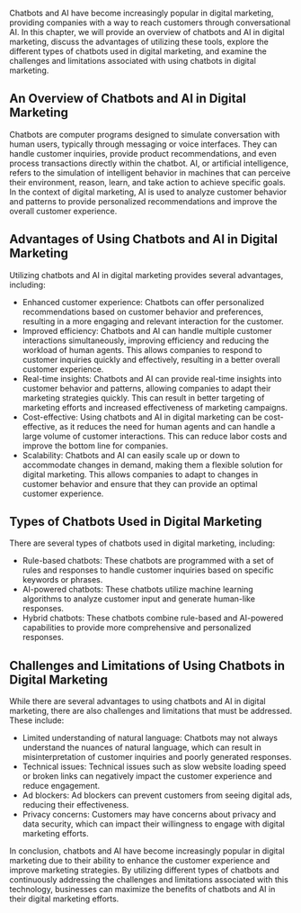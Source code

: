 

Chatbots and AI have become increasingly popular in digital marketing, providing companies with a way to reach customers through conversational AI. In this chapter, we will provide an overview of chatbots and AI in digital marketing, discuss the advantages of utilizing these tools, explore the different types of chatbots used in digital marketing, and examine the challenges and limitations associated with using chatbots in digital marketing.

An Overview of Chatbots and AI in Digital Marketing
---------------------------------------------------

Chatbots are computer programs designed to simulate conversation with human users, typically through messaging or voice interfaces. They can handle customer inquiries, provide product recommendations, and even process transactions directly within the chatbot. AI, or artificial intelligence, refers to the simulation of intelligent behavior in machines that can perceive their environment, reason, learn, and take action to achieve specific goals. In the context of digital marketing, AI is used to analyze customer behavior and patterns to provide personalized recommendations and improve the overall customer experience.

Advantages of Using Chatbots and AI in Digital Marketing
--------------------------------------------------------

Utilizing chatbots and AI in digital marketing provides several advantages, including:

* Enhanced customer experience: Chatbots can offer personalized recommendations based on customer behavior and preferences, resulting in a more engaging and relevant interaction for the customer.
* Improved efficiency: Chatbots and AI can handle multiple customer interactions simultaneously, improving efficiency and reducing the workload of human agents. This allows companies to respond to customer inquiries quickly and effectively, resulting in a better overall customer experience.
* Real-time insights: Chatbots and AI can provide real-time insights into customer behavior and patterns, allowing companies to adapt their marketing strategies quickly. This can result in better targeting of marketing efforts and increased effectiveness of marketing campaigns.
* Cost-effective: Using chatbots and AI in digital marketing can be cost-effective, as it reduces the need for human agents and can handle a large volume of customer interactions. This can reduce labor costs and improve the bottom line for companies.
* Scalability: Chatbots and AI can easily scale up or down to accommodate changes in demand, making them a flexible solution for digital marketing. This allows companies to adapt to changes in customer behavior and ensure that they can provide an optimal customer experience.

Types of Chatbots Used in Digital Marketing
-------------------------------------------

There are several types of chatbots used in digital marketing, including:

* Rule-based chatbots: These chatbots are programmed with a set of rules and responses to handle customer inquiries based on specific keywords or phrases.
* AI-powered chatbots: These chatbots utilize machine learning algorithms to analyze customer input and generate human-like responses.
* Hybrid chatbots: These chatbots combine rule-based and AI-powered capabilities to provide more comprehensive and personalized responses.

Challenges and Limitations of Using Chatbots in Digital Marketing
-----------------------------------------------------------------

While there are several advantages to using chatbots and AI in digital marketing, there are also challenges and limitations that must be addressed. These include:

* Limited understanding of natural language: Chatbots may not always understand the nuances of natural language, which can result in misinterpretation of customer inquiries and poorly generated responses.
* Technical issues: Technical issues such as slow website loading speed or broken links can negatively impact the customer experience and reduce engagement.
* Ad blockers: Ad blockers can prevent customers from seeing digital ads, reducing their effectiveness.
* Privacy concerns: Customers may have concerns about privacy and data security, which can impact their willingness to engage with digital marketing efforts.

In conclusion, chatbots and AI have become increasingly popular in digital marketing due to their ability to enhance the customer experience and improve marketing strategies. By utilizing different types of chatbots and continuously addressing the challenges and limitations associated with this technology, businesses can maximize the benefits of chatbots and AI in their digital marketing efforts.
